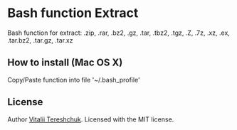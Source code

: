 Bash function Extract
=======

Bash function for extract: .zip, .rar, .bz2, .gz, .tar, .tbz2, .tgz, .Z, .7z, .xz, .ex, .tar.bz2, .tar.gz, .tar.xz


## How to install (Mac OS X)

Copy/Paste function into file '~/.bash_profile'


## License

Author [Vitalii Tereshchuk](http://dotoca.net). Licensed with the MIT license.
